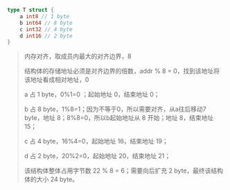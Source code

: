 ```go
type T struct {
    a int8 // 1 byte
    b int64 // 8 byte
    c int32 // 4 byte
    d int16 // 2 byte
}
```

>内存对齐，取成员内最大的对齐边界，8
>
>结构体的存储地址必须是对齐边界的倍数，addr % 8 = 0，找到该地址将该地址看成相对地址，0
>
>a 占 1 byte，0%1=0 ；起始地址 0，结束地址 0；
>
>b 占 8 byte，1%8=1；因为不等于0，所以需要对齐，从a往后移动7 byte，地址 8；8%8=0，所以b起始地址从 8 开始；地址 8，结束地址 15；
>
>c 占 4 byte，16%4=0，起始地址 16，结束地址 19；
>
>d 占 2 byte，20%2=0，起始地址 20，结束地址 21；
>
>该结构体整体占用字节数 22 % 8 = 6；需要向后扩充 2 byte，最终该结构体的大小 24 byte。

